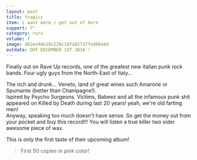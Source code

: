 ```yaml
---
layout: post
title: tragicz
item: i want more / get out of here
support: 7"
category: rurx
volume: 7
image: 402ee9de19c229c16fab573ffad66eb4
outdate: OUT DECEMBER 1ST 2016 !
---
```


Finally out on Rave Up records, one of the greatest new italian punk rock bands. Four ugly guys from the North-East of Italy...

The rich and drunk... Veneto, land of great wines such Amarone or Spumante (better than Champagne!).  
Ispired by Psycho Surgeons. Victims, Babeez and all the infamous punk shit appeared on Killed by Death during last 20 years! yeah, we're old farting men!  
Anyway, speaking too much doesn't have sense. So get the money out from your pocket and buy this record!!! You will listen a true killer two sider awesome piece of wax.

This is only the first taste of their upcoming album!

> First 50 copies in <span class="pink">pink</span> color!
